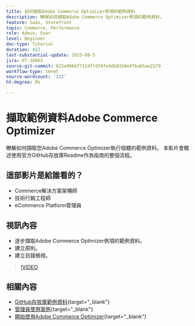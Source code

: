 ```yaml
---
title: 如何擷取Adobe Commerce Optimizer例項的範例資料
description: 瞭解如何擷取Adobe Commerce Optimizer例項的範例資料。
feature: Saas, Storefront
topic: Commerce, Performance
role: Admin, User
level: Beginner
doc-type: Tutorial
duration: 422
last-substantial-update: 2025-08-5
jira: KT-18663
source-git-commit: 622e996bf7124ffd74fe9db81b0e47ba65ae2279
workflow-type: tm+mt
source-wordcount: '112'
ht-degree: 0%

---
```


# 擷取範例資料Adobe Commerce Optimizer

瞭解如何擷取您Adobe Commerce Optimizer執行個體的範例資料。 本影片會概述使用官方GitHub存放庫Readme作為指南的整個流程。

## 這部影片是給誰看的？

* Commerce解決方案架構師
* 技術行銷工程師
* eCommerce Platform管理員

## 視訊內容

* 逐步擷取Adobe Commerce Optimizer例項的範例資料。
* 建立原則。
* 建立目錄檢視。

>[!VIDEO](https://video.tv.adobe.com/v/3470472?learn=on&enablevpops)

## 相關內容

* [GitHub存放庫範例資料](https://github.com/adobe-commerce/aco-sample-catalog-data-ingestion){target="_blank"}
* [管理員使用案例](https://experienceleague.adobe.com/en/docs/commerce/optimizer/use-case/admin-use-case){target="_blank"}
* [開始使用Adobe Commerce Optimizer](https://experienceleague.adobe.com/en/docs/commerce/optimizer/get-started){target="_blank"}
